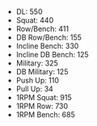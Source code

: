 * DL: 550
*  Squat: 440
*  Row/Bench: 411
*  DB Row/Bench: 155
*  Incline Bench: 330
*  Incline DB Bench: 125
*  Military: 325
*  DB Military: 125
*  Push Up: 110
*  Pull Up: 34
*  1RPM Squat: 915
*  1RPM Row: 730
*  1RPM Bench: 685
